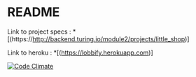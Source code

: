 # README

Link to project specs : *[(https://http://backend.turing.io/module2/projects/little_shop)]
 
Link to heroku : *[(https://lobbify.herokuapp.com)]

[![Code Climate](https://codeclimate.com/github/drod1000/lobbify/badges/gpa.svg)](https://codeclimate.com/github/drod1000/lobbify)
